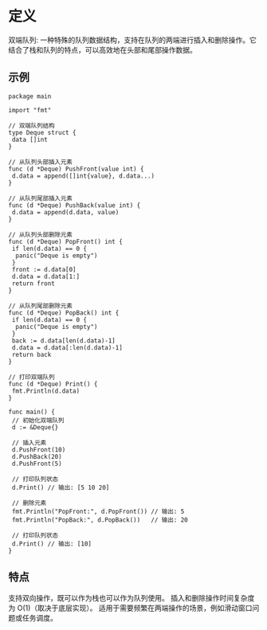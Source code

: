 # 定义

双端队列: 一种特殊的队列数据结构，支持在队列的两端进行插入和删除操作。它结合了栈和队列的特点，可以高效地在头部和尾部操作数据。

## 示例

```golang
package main

import "fmt"

// 双端队列结构
type Deque struct {
 data []int
}

// 从队列头部插入元素
func (d *Deque) PushFront(value int) {
 d.data = append([]int{value}, d.data...)
}

// 从队列尾部插入元素
func (d *Deque) PushBack(value int) {
 d.data = append(d.data, value)
}

// 从队列头部删除元素
func (d *Deque) PopFront() int {
 if len(d.data) == 0 {
  panic("Deque is empty")
 }
 front := d.data[0]
 d.data = d.data[1:]
 return front
}

// 从队列尾部删除元素
func (d *Deque) PopBack() int {
 if len(d.data) == 0 {
  panic("Deque is empty")
 }
 back := d.data[len(d.data)-1]
 d.data = d.data[:len(d.data)-1]
 return back
}

// 打印双端队列
func (d *Deque) Print() {
 fmt.Println(d.data)
}

func main() {
 // 初始化双端队列
 d := &Deque{}

 // 插入元素
 d.PushFront(10)
 d.PushBack(20)
 d.PushFront(5)

 // 打印队列状态
 d.Print() // 输出: [5 10 20]

 // 删除元素
 fmt.Println("PopFront:", d.PopFront()) // 输出: 5
 fmt.Println("PopBack:", d.PopBack())   // 输出: 20

 // 打印队列状态
 d.Print() // 输出: [10]
}

```

## 特点

支持双向操作，既可以作为栈也可以作为队列使用。
插入和删除操作时间复杂度为 O(1)（取决于底层实现）。
适用于需要频繁在两端操作的场景，例如滑动窗口问题或任务调度。
